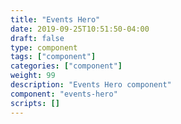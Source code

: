 ```yaml
---
title: "Events Hero"
date: 2019-09-25T10:51:50-04:00
draft: false
type: component
tags: ["component"]
categories: ["component"]
weight: 99
description: "Events Hero component"
component: "events-hero"
scripts: []
---
```


